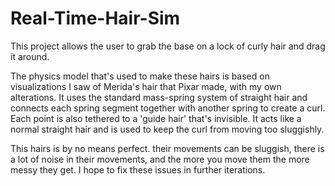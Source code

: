 # Real-Time-Hair-Sim

This project allows the user to grab the base on a lock of curly hair and drag it around.

The physics model that's used to make these hairs is based on visualizations I saw of Merida's hair that Pixar made, with my own alterations. It uses the standard mass-spring system of straight hair and connects each spring segment together with another spring to create a curl. 
Each point is also tethered to a 'guide hair' that's invisible. It acts like a normal straight hair and is used to keep the curl from moving too sluggishly. 

This hairs is by no means perfect. their movements can be sluggish, there is a lot of noise in their movements, and the more you move them the more messy they get. I hope to fix these issues in further iterations. 
